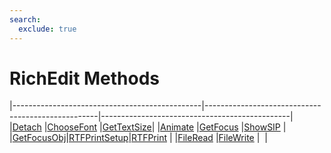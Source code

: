 ```yaml
---
search:
  exclude: true
---
```


<h1 class="heading"><span class="name">RichEdit Methods</span></h1>

|-----------------------------------------------|---------------------------------------------------|-----------------------------------------------|
|[Detach](../methodorevents/detach.md)          |[ChooseFont](../methodorevents/choosefont.md)      |[GetTextSize](../methodorevents/gettextsize.md)|
|[Animate](../methodorevents/animate.md)        |[GetFocus](../methodorevents/getfocus.md)          |[ShowSIP](../methodorevents/showsip.md)        |
|[GetFocusObj](../methodorevents/getfocusobj.md)|[RTFPrintSetup](../methodorevents/rtfprintsetup.md)|[RTFPrint](../methodorevents/rtfprint.md)      |
|[FileRead](../methodorevents/fileread.md)      |[FileWrite](../methodorevents/filewrite.md)        |&nbsp;                                         |
